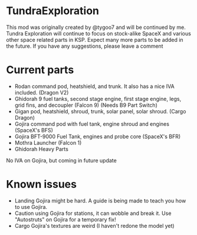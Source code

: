 # TundraExploration
This mod was originally created by @tygoo7 and will be continued by me. Tundra Exploration will continue to focus on stock-alike SpaceX and various other space related parts in KSP. Expect many more parts to be added in the future. If you have any suggestions, please leave a comment

# Current parts

- Rodan command pod, heatshield, and trunk. It also has a nice IVA included. (Dragon V2)
- Ghidorah 9 fuel tanks, second stage engine, first stage engine, legs, grid fins, and decoupler (Falcon 9) (Needs B9 Part Switch)
- Gigan pod, heatshield, shroud, trunk, solar panel, solar shroud. (Cargo Dragon)
- Gojira command pod with fuel tank, engine shroud and engines (SpaceX's BFS)
- Gojira BFT-9000 Fuel Tank, engines and probe core (SpaceX's BFR)
- Mothra Launcher (Falcon 1)
- Ghidorah Heavy Parts

No IVA on Gojira, but coming in future update

# Known issues

- Landing Gojira might be hard. A guide is being made to teach you how to use Gojira.
- Caution using Gojira for stations, it can wobble and break it. Use "Autostruts" on Gojira for a temporary fix!
- Cargo Gojira's textures are weird (I haven't redone the model yet)
